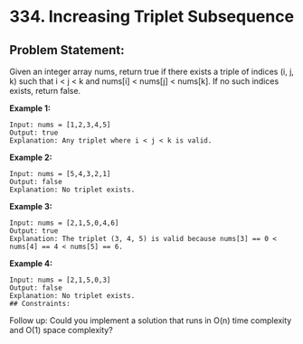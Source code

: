 # 334. Increasing Triplet Subsequence

## Problem Statement:

Given an integer array nums, return true if there exists a triple of indices (i, j, k) such that i < j < k and nums[i] < nums[j] < nums[k]. If no such indices exists, return false.

<b>Example 1:</b>

```
Input: nums = [1,2,3,4,5]
Output: true
Explanation: Any triplet where i < j < k is valid.
```

<b>Example 2:</b>

```
Input: nums = [5,4,3,2,1]
Output: false
Explanation: No triplet exists.
```

<b>Example 3:</b>
```
Input: nums = [2,1,5,0,4,6]
Output: true
Explanation: The triplet (3, 4, 5) is valid because nums[3] == 0 < nums[4] == 4 < nums[5] == 6.
```
<b>Example 4:</b>
```
Input: nums = [2,1,5,0,3]
Output: false
Explanation: No triplet exists.
## Constraints:

```
Follow up: Could you implement a solution that runs in O(n) time complexity and O(1) space complexity?
```
